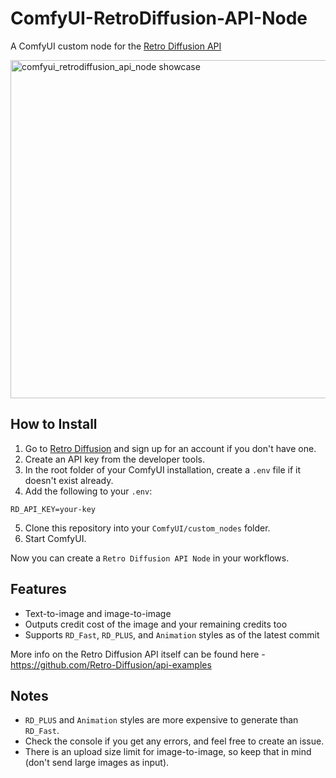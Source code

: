 # ComfyUI-RetroDiffusion-API-Node

A ComfyUI custom node for the [Retro Diffusion API](https://retrodiffusion.ai/)

<img width="795" height="541" alt="comfyui_retrodiffusion_api_node showcase" src="https://github.com/user-attachments/assets/9f2c9634-74e6-4b61-a8f2-6e08132f2f4c" />

## How to Install
1. Go to [Retro Diffusion](https://retrodiffusion.ai/) and sign up for an account if you don't have one.
2. Create an API key from the developer tools.
3. In the root folder of your ComfyUI installation, create a `.env` file if it doesn't exist already.
4. Add the following to your `.env`:
```
RD_API_KEY=your-key
```
5. Clone this repository into your `ComfyUI/custom_nodes` folder.
6. Start ComfyUI.

Now you can create a `Retro Diffusion API Node` in your workflows.

## Features
- Text-to-image and image-to-image
- Outputs credit cost of the image and your remaining credits too
- Supports `RD_Fast`, `RD_PLUS`, and `Animation` styles as of the latest commit

More info on the Retro Diffusion API itself can be found here - https://github.com/Retro-Diffusion/api-examples

## Notes
- `RD_PLUS` and `Animation` styles are more expensive to generate than `RD_Fast`. 
- Check the console if you get any errors, and feel free to create an issue.
- There is an upload size limit for image-to-image, so keep that in mind (don't send large images as input).

